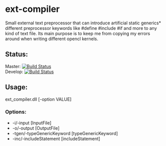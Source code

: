 # ext-compiler
Small external text preprocessor that can introduce artificial static generics* different preprocessor keywords like #define #include #if and more to any kind of text file. Its main purpose is to keep me from copying my errors around when writing different opencl kernels.

## Status:
Master: [![Build Status](https://travis-ci.com/ByteChkR/ext-compiler.svg?branch=master)](https://travis-ci.com/ByteChkR/ext-compiler)  
Develop: [![Build Status](https://travis-ci.com/ByteChkR/ext-compiler.svg?branch=develop)](https://travis-ci.com/ByteChkR/ext-compiler)

## Usage:


ext_compiler.dll [-option VALUE]

### Options:
* -i/-input [InputFile]
* -o/-output [OutputFile]
* -tgen/-typeGenericKeyword [typeGenericKeyword]
* -inc/-includeStatement [includeStatement]
